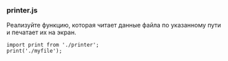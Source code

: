 ### printer.js

Реализуйте функцию, которая читает данные файла по указанному пути и печатает их на экран.

```
import print from './printer';
print('./myfile');
```